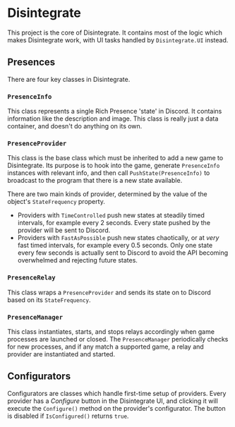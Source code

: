 ﻿# Disintegrate
This project is the core of Disintegrate. It contains most of the logic which
makes Disintegrate work, with UI tasks handled by `Disintegrate.UI` instead.

## Presences
There are four key classes in Disintegrate.

### `PresenceInfo`
This class represents a single Rich Presence 'state' in Discord. It contains
information like the description and image. This class is really just a data
container, and doesn't do anything on its own.

### `PresenceProvider`
This class is the base class which must be inherited to add a new game to
Disintegrate. Its purpose is to hook into the game, generate `PresenceInfo`
instances with relevant info, and then call `PushState(PresenceInfo)` to
broadcast to the program that there is a new state available.

There are two main kinds of provider, determined by the value of the object's `StateFrequency` property.

  - Providers with `TimeControlled` push new states at steadily timed
    intervals, for example every 2 seconds. Every state pushed by the provider
    will be sent to Discord.
  - Providers with `FastAsPossible` push new states chaotically, or at *very*
    fast timed intervals, for example every 0.5 seconds. Only one state every
    few seconds is actually sent to Discord to avoid the API becoming 
    overwhelmed and rejecting future states.

### `PresenceRelay`
This class wraps a `PresenceProvider` and sends its state on to Discord based
on its `StateFrequency`.

### `PresenceManager`
This class instantiates, starts, and stops relays accordingly when game
processes are launched or closed. The `PresenceManager` periodically checks
for new processes, and if any match a supported game, a relay and provider
are instantiated and started.

## Configurators
Configurators are classes which handle first-time setup of providers. Every
provider has a *Configure* button in the Disintegrate UI, and clicking it will
execute the `Configure()` method on the provider's configurator. The button is
disabled if `IsConfigured()` returns `true`.